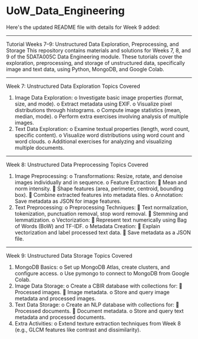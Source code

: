 # UoW_Data_Engineering
Here's the updated README file with details for Week 9 added:
________________________________________
Tutorial Weeks 7–9: Unstructured Data Exploration, Preprocessing, and Storage
This repository contains materials and solutions for Weeks 7, 8, and 9 of the 5DATA005C Data Engineering module. These tutorials cover the exploration, preprocessing, and storage of unstructured data, specifically image and text data, using Python, MongoDB, and Google Colab.
________________________________________

Week 7: Unstructured Data Exploration
Topics Covered
1.	Image Data Exploration:
o	Investigate basic image properties (format, size, and mode).
o	Extract metadata using EXIF.
o	Visualize pixel distributions through histograms.
o	Compute image statistics (mean, median, mode).
o	Perform extra exercises involving analysis of multiple images.
2.	Text Data Exploration:
o	Examine textual properties (length, word count, specific content).
o	Visualize word distributions using word count and word clouds.
o	Additional exercises for analyzing and visualizing multiple documents.
________________________________________

Week 8: Unstructured Data Preprocessing
Topics Covered
1.	Image Preprocessing:
o	Transformations: Resize, rotate, and denoise images individually and in sequence.
o	Feature Extraction: 
	Mean and norm intensity.
	Shape features (area, perimeter, centroid, bounding box).
	Combine extracted features into metadata files.
o	Annotation: Save metadata as JSON for image features.
2.	Text Preprocessing:
o	Preprocessing Techniques: 
	Text normalization, tokenization, punctuation removal, stop word removal.
	Stemming and lemmatization.
o	Vectorization: 
	Represent text numerically using Bag of Words (BoW) and TF-IDF.
o	Metadata Creation: 
	Explain vectorization and label processed text data.
	Save metadata as a JSON file.
________________________________________

Week 9: Unstructured Data Storage
Topics Covered
1.	MongoDB Basics:
o	Set up MongoDB Atlas, create clusters, and configure access.
o	Use pymongo to connect to MongoDB from Google Colab.
2.	Image Data Storage:
o	Create a CBIR database with collections for: 
	Processed images.
	Image metadata.
o	Store and query image metadata and processed images.
3.	Text Data Storage:
o	Create an NLP database with collections for: 
	Processed documents.
	Document metadata.
o	Store and query text metadata and processed documents.
4.	Extra Activities:
o	Extend texture extraction techniques from Week 8 (e.g., GLCM features like contrast and dissimilarity).

